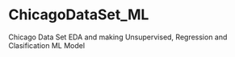# ChicagoDataSet_ML
Chicago Data Set EDA and making Unsupervised, Regression and Clasification ML Model
